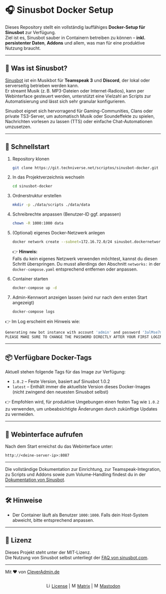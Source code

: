 # 🎧 Sinusbot Docker Setup

Dieses Repository stellt ein vollständig lauffähiges **Docker-Setup für Sinusbot** zur Verfügung.  
Ziel ist es, Sinusbot sauber in Containern betreiben zu können – **inkl. persistenter Daten**, **Addons** und allem, was man für eine produktive Nutzung braucht.

---

## 🧐 Was ist Sinusbot?

[Sinusbot](https://www.sinusbot.com/) ist ein Musikbot für **Teamspeak 3** und **Discord**, der lokal oder serverseitig betrieben werden kann.  
Er streamt Musik (z. B. MP3-Dateien oder Internet-Radios), kann per Webinterface gesteuert werden, unterstützt eine Vielzahl an Scripts zur Automatisierung und lässt sich sehr granular konfigurieren.

Sinusbot eignet sich hervorragend für Gaming-Communities, Clans oder private TS3-Server, um automatisch Musik oder Soundeffekte zu spielen, Nachrichten vorlesen zu lassen (TTS) oder einfache Chat-Automationen umzusetzen.

---

## 🚀 Schnellstart

1. Repository klonen  
   ```bash
   git clone https://git.techniverse.net/scriptos/sinusbot-docker.git
   ```

2. In das Projektverzeichnis wechseln  
   ```bash
   cd sinusbot-docker
   ```

3. Ordnerstruktur erstellen
   ```bash
   mkdir -p ./data/scripts ./data/data

4. Schreibrechte anpassen (Benutzer-ID ggf. anpassen)  
   ```bash
   chown -R 1000:1000 data
   ```

5. (Optional) eigenes Docker-Netzwerk anlegen  
   ```bash
   docker network create --subnet=172.16.72.0/24 sinusbot.dockernetwork.local
   ```

   👉 **Hinweis:**  
   Falls du kein eigenes Netzwerk verwenden möchtest, kannst du diesen Schritt überspringen. Du musst allerdings den Abschnitt `networks:` in der `docker-compose.yaml` entsprechend entfernen oder anpassen.

6. Container starten  
   ```bash
   docker-compose up -d
   ```

7. Admin-Kennwort anzeigen lassen (wird nur nach dem ersten Start angezeigt)  
   ```bash
   docker-compose logs
   ```

👉 Im Log erscheint ein Hinweis wie:

```bash
Generating new bot instance with account 'admin' and password '3alMse7m'
PLEASE MAKE SURE TO CHANGE THE PASSWORD DIRECTLY AFTER YOUR FIRST LOGIN!!!
```

---

## 📦 Verfügbare Docker-Tags

Aktuell stehen folgende Tags für das Image zur Verfügung:

- `1.0.2` – Feste Version, basiert auf Sinusbot 1.0.2
- `latest` – Enthält immer die aktuellste Version dieses Docker-Images (nicht zwingend den neuesten Sinusbot selbst)

👉 Empfohlen wird, für produktive Umgebungen einen festen Tag wie `1.0.2` zu verwenden, um unbeabsichtigte Änderungen durch zukünftige Updates zu vermeiden.

---

## 🔗 Webinterface aufrufen

Nach dem Start erreichst du das Webinterface unter:

```
http://<deine-server-ip>:8087
```

---

Die vollständige Dokumentation zur Einrichtung, zur Teamspeak-Integration, zu Scripts und Addons sowie zum Volume-Handling findest du in der [Dokumentation von Sinusbot](https://sinusbot.github.io/docs/).

---

## 🛠️ Hinweise

- Der Container läuft als Benutzer `1000:1000`. Falls dein Host-System abweicht, bitte entsprechend anpassen.

---

## 📄 Lizenz

Dieses Projekt steht unter der MIT-Lizenz.  
Die Nutzung von Sinusbot selbst unterliegt der [FAQ von sinusbot.com](https://sinusbot.github.io/docs/faq/general/).

---

Mit ❤️ von [CleverAdmin.de](https://www.cleveradmin.de)

<p align="center">
  <img src="https://assets.techniverse.net/f1/git/graphics/gray0-catonline.svg" alt="">
</p>

<p align="center">
<img src="https://assets.techniverse.net/f1/logos/small/license.png" alt="License" width="15" height="15"> <a href="./sinusbot-docker/src/branch/main/LICENSE">License</a> | <img src="https://assets.techniverse.net/f1/logos/small/matrix2.svg" alt="Matrix" width="15" height="15"> <a href="https://matrix.to/#/#community:techniverse.net">Matrix</a> | <img src="https://assets.techniverse.net/f1/logos/small/mastodon2.svg" alt="Matrix" width="15" height="15"> <a href="https://social.techniverse.net/@donnerwolke">Mastodon</a>
</p>